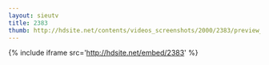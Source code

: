 ```yaml
---
layout: sieutv
title: 2383
thumb: http://hdsite.net/contents/videos_screenshots/2000/2383/preview_360p.mp4.jpg
---
```

{% include iframe src='http://hdsite.net/embed/2383' %}
 
